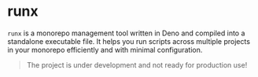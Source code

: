 # runx

`runx` is a monorepo management tool written in Deno and compiled into a
standalone executable file. It helps you run scripts across multiple projects in
your monorepo efficiently and with minimal configuration.

> The project is under development and not ready for production use!
